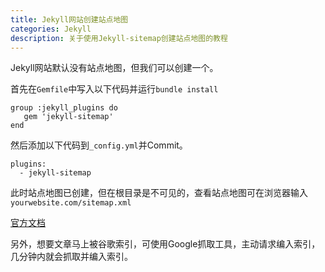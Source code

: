 ```yaml
---
title: Jekyll网站创建站点地图
categories: Jekyll
description: 关于使用Jekyll-sitemap创建站点地图的教程
---
```


Jekyll网站默认没有站点地图，但我们可以创建一个。

首先在`Gemfile`中写入以下代码并运行`bundle install`

```text
group :jekyll_plugins do
   gem 'jekyll-sitemap'
end
```

然后添加以下代码到`_config.yml`并Commit。

```text
plugins: 
  - jekyll-sitemap
```

此时站点地图已创建，但在根目录是不可见的，查看站点地图可在浏览器输入`yourwebsite.com/sitemap.xml`

[官方文档](https://github.com/jekyll/jekyll-sitemap)

另外，想要文章马上被谷歌索引，可使用Google抓取工具，主动请求编入索引，几分钟内就会抓取并编入索引。
